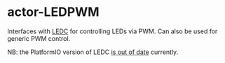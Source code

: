 # actor-LEDPWM
 Interfaces with [LEDC](https://espressif-docs.readthedocs-hosted.com/projects/arduino-esp32/en/latest/api/ledc.html) for controlling LEDs via PWM. Can also be used for generic PWM control.
 
 NB: the PlatformIO version of LEDC [is out of date](https://espressif-docs.readthedocs-hosted.com/projects/arduino-esp32/en/latest/migration_guides/2.x_to_3.0.html?highlight=ledcattachpin#ledc) currently.